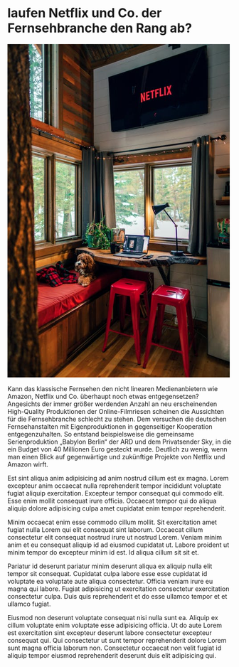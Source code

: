 # laufen Netflix und Co. der Fernsehbranche den Rang ab?
![Netflix](01.jpg)


Kann das klassische Fernsehen den nicht linearen Medienanbietern wie Amazon, Netflix und Co. überhaupt noch etwas entgegensetzen? Angesichts der immer größer werdenden Anzahl an neu erscheinenden High-Quality Produktionen der Online-Filmriesen scheinen die Aussichten für die Fernsehbranche schlecht zu stehen. Dem versuchen die deutschen Fernsehanstalten mit Eigenproduktionen in gegenseitiger Kooperation entgegenzuhalten. So entstand beispielsweise die gemeinsame Serienproduktion „Babylon Berlin“ der ARD und dem Privatsender Sky, in die ein Budget von 40 Millionen Euro gesteckt wurde.  Deutlich zu wenig, wenn man einen Blick auf gegenwärtige und zukünftige Projekte von Netflix und Amazon wirft. 

Est sint aliqua anim adipisicing ad anim nostrud cillum est ex magna. Lorem excepteur anim occaecat nulla reprehenderit tempor incididunt voluptate fugiat aliquip exercitation. Excepteur tempor consequat qui commodo elit. Esse enim mollit consequat irure officia. Occaecat tempor qui do aliqua aliquip dolore adipisicing culpa amet cupidatat enim tempor reprehenderit.

Minim occaecat enim esse commodo cillum mollit. Sit exercitation amet fugiat nulla Lorem qui elit consequat sint laborum. Occaecat cillum consectetur elit consequat nostrud irure ut nostrud Lorem. Veniam minim anim et eu consequat aliquip id ad eiusmod cupidatat ut. Labore proident ut minim tempor do excepteur minim id est. Id aliqua cillum sit sit et.

Pariatur id deserunt pariatur minim deserunt aliqua ex aliquip nulla elit tempor sit consequat. Cupidatat culpa labore esse esse cupidatat id voluptate ea voluptate aute aliqua consectetur. Officia veniam irure eu magna qui labore. Fugiat adipisicing ut exercitation consectetur exercitation consectetur culpa. Duis quis reprehenderit et do esse ullamco tempor et et ullamco fugiat.

Eiusmod non deserunt voluptate consequat nisi nulla sunt ea. Aliquip ex cillum voluptate enim voluptate esse adipisicing officia. Ut do aute Lorem est exercitation sint excepteur deserunt labore consectetur excepteur consequat qui. Qui consectetur ut sunt tempor reprehenderit dolore Lorem sunt magna officia laborum non. Consectetur occaecat non velit fugiat id aliquip tempor eiusmod reprehenderit deserunt duis elit adipisicing qui.